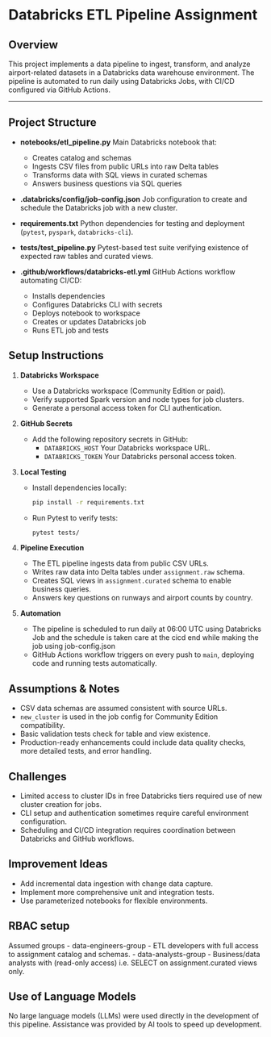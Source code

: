# Databricks ETL Pipeline Assignment

## Overview

This project implements a data pipeline to ingest, transform, and analyze airport-related datasets in a Databricks data warehouse environment. The pipeline is automated to run daily using Databricks Jobs, with CI/CD configured via GitHub Actions.

---

## Project Structure

- **notebooks/etl_pipeline.py** Main Databricks notebook that:
  - Creates catalog and schemas
  - Ingests CSV files from public URLs into raw Delta tables
  - Transforms data with SQL views in curated schemas
  - Answers business questions via SQL queries

- **.databricks/config/job-config.json** Job configuration to create and schedule the Databricks job with a new cluster.

- **requirements.txt** Python dependencies for testing and deployment (`pytest`, `pyspark`, `databricks-cli`).

- **tests/test_pipeline.py** Pytest-based test suite verifying existence of expected raw tables and curated views.

- **.github/workflows/databricks-etl.yml** GitHub Actions workflow automating CI/CD:
  - Installs dependencies
  - Configures Databricks CLI with secrets
  - Deploys notebook to workspace
  - Creates or updates Databricks job
  - Runs ETL job and tests


## Setup Instructions

1. **Databricks Workspace**
   - Use a Databricks workspace (Community Edition or paid).
   - Verify supported Spark version and node types for job clusters.
   - Generate a personal access token for CLI authentication.

2. **GitHub Secrets**
   - Add the following repository secrets in GitHub:
     - `DATABRICKS_HOST` Your Databricks workspace URL.
     - `DATABRICKS_TOKEN` Your Databricks personal access token.

3. **Local Testing**
   - Install dependencies locally:
     ```bash
     pip install -r requirements.txt
     ```
   - Run Pytest to verify tests:
     ```bash
     pytest tests/
     ```

4. **Pipeline Execution**
   - The ETL pipeline ingests data from public CSV URLs.
   - Writes raw data into Delta tables under `assignment.raw` schema.
   - Creates SQL views in `assignment.curated` schema to enable business queries.
   - Answers key questions on runways and airport counts by country.

5. **Automation**
   - The pipeline is scheduled to run daily at 06:00 UTC using Databricks Job and the schedule is taken care at the cicd end while making the job using job-config.json
   - GitHub Actions workflow triggers on every push to `main`, deploying code and running tests automatically.


## Assumptions & Notes

- CSV data schemas are assumed consistent with source URLs.
- `new_cluster` is used in the job config for Community Edition compatibility.
- Basic validation tests check for table and view existence.
- Production-ready enhancements could include data quality checks, more detailed tests, and error handling.


## Challenges

- Limited access to cluster IDs in free Databricks tiers required use of new cluster creation for jobs.
- CLI setup and authentication sometimes require careful environment configuration.
- Scheduling and CI/CD integration requires coordination between Databricks and GitHub workflows.


## Improvement Ideas

- Add incremental data ingestion with change data capture.
- Implement more comprehensive unit and integration tests.
- Use parameterized notebooks for flexible environments.


## RBAC setup
Assumed groups
    - data-engineers-group	- ETL developers with full access to assignment catalog and schemas.
    - data-analysts-group	- Business/data analysts with (read-only access) i.e. SELECT on assignment.curated views only.

## Use of Language Models

No large language models (LLMs) were used directly in the development of this pipeline. Assistance was provided by AI tools to speed up development.
